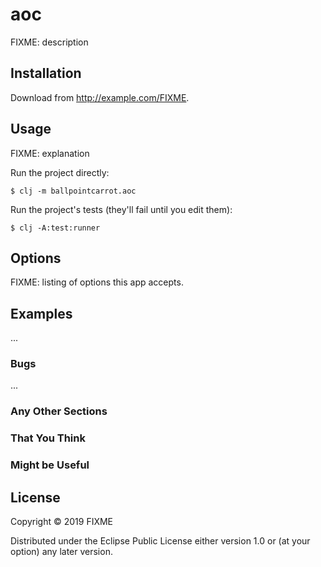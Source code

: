 # aoc

FIXME: description

## Installation

Download from http://example.com/FIXME.

## Usage

FIXME: explanation

Run the project directly:

    $ clj -m ballpointcarrot.aoc

Run the project's tests (they'll fail until you edit them):

    $ clj -A:test:runner

## Options

FIXME: listing of options this app accepts.

## Examples

...

### Bugs

...

### Any Other Sections
### That You Think
### Might be Useful

## License

Copyright © 2019 FIXME

Distributed under the Eclipse Public License either version 1.0 or (at
your option) any later version.
